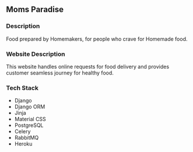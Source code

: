 ## Moms Paradise

### Description
Food prepared by Homemakers, for people who crave for Homemade food.

### Website Description
This website handles online requests for food delivery and provides customer seamless journey for healthy food.

### Tech Stack
- Django
- Django ORM
- Jinja
- Material CSS
- PostgreSQL
- Celery
- RabbitMQ
- Heroku
